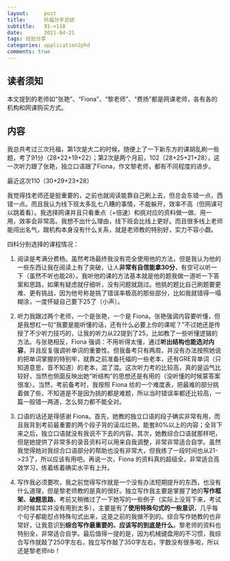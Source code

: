 ```yaml
---
layout:     post
title:      托福分手总结
subtitle:   91->110
date:       2021-04-21
tags: 经验分享
categories: application2phd
comments: true
---
```


## 读者须知

本文提到的老师如“张艳”、“Fiona”、“黎老师”、“费扬”都是网课老师，各有各的机构和网课购买方式。

## 内容

我总共考过三次托福，第1次是大二的时候，随便上了一下新东方的课胡乱刷一些题，考了91分（28+22+19+22）；第2次是两个月前，102（28+25+21+28），这一次听力跟了张艳，独立口语跟了Fiona，作文黎老师，都有不同程度的进步。

最近这次110（30+29+23+28）

我觉得找老师还是挺重要的，之前也就阅读能靠自己刷上去，但总会东错一点，西错一点。而且我认为线下班太多乱七八糟的事情，不能躲开，效率不高（但网课可以跳着看）。我选择网课并且只看重点（+倍速）和挑对应的资料做一做、用一用，效率会非常高。我想不出什么理由，线下班会比线上更好。而且很多线上老师能闯出名气，跟机构本身没有什么关系，就是老师教的特别好，实力不容小觑。

四科分别选择的课程情况：

1. 阅读是考满分费杨。虽然考场最终我没有完全使用他的方法，但是我认为他的一些东西让我在阅读上有了突破，让人**非常有自信能拿30分**，有空可以听一下（虽然不听也能28）。我听他的课的方法基本就是他的题我做一道听一下答案和思路，如果有疑虑就仔细听，没有问题就跳过。他挑的题比自己刷题要更难、更有挑战，因为他号称是挑了错误率极高的那些部分，比如我就错得一塌糊涂，一度怀疑自己要下25了（小声）。

2. 听力我跟过两个老师，一个是张艳，一个是 Fiona。张艳强调内容要听懂，但是我想杠一句“我要是能听懂的话，还有什么必要上你的课呢？”不过她还是传授了不少听力技巧的，让我的听力从22提到了25，比如教了一些听懂逻辑的方法。与张艳相反，Fiona 强调：不用听得太懂，通过**听出结构也能选对内容**，并且反复强调听单词的重要性。但我备考只有两周，并没有办法按照她说的把单词掌握的特别牢，就靠之前准备托福的一些老本，还有GRE背单词（只知道意思，音不知道）的老本，混了混。这次听力考的比较高，真的是运气比较好，当然也侧面反映出她“听结构”的思想还是有用的（没听懂的时候蒙答案很准）。当然，考前备考时，我按照 Fiona 给的一个难度表，把最难的部分挑着做了些，不知道是不是因为挑的都是难题，所以当时错误率都还比较高，一篇一般错一两道，怎么努力都不能全对。

3. 口语的话还是得感谢 Fiona。首先，她教的独立口语的段子确实非常有用，而且我背到考前最重要的两个段子背的滚瓜烂熟，能套80%以上的内容；全背下来之后，独立口语就没有我说不下去的内容。其次，她教综合口语就那样吧，但是她提供了非常多的录音资料可以用来自我调整，非常非常适合自学。虽然我觉得她对我综合口语部分的帮助也没有非常大，但我练了一段时间也从21->23了，所以应该有用吧。再说一次，Fiona 的资料真的超级全，非常适合高效学习，练着练着确实水平有上升。

4. 写作我必须要吹，我之前觉得写作就是一个没有办法短期提升的东西，也没有什么道理，但是黎老师教的是真的很好。独立写作我主要是掌握了她的**写作框架、破题思路**，考前又稍微过了一下她写的一些例子（实际上没背下来，考试的时候其实并没有用到太多），主要是有了**使用特殊句式的一些意识**，几乎每个句子都能怼点特殊句式出来，这是之前的我做不到的。综合写作她教的也非常好，让我意识到**综合写作最重要的、应该写的到底是什么**。黎老师的资料也特别全，非常适合自学。最后值得一提的是，因为机械键盘用的不习惯，我综合写作就敲了250字左右，独立写作敲了350字左右，字数没有很多啦，所以还是黎老师nb！
